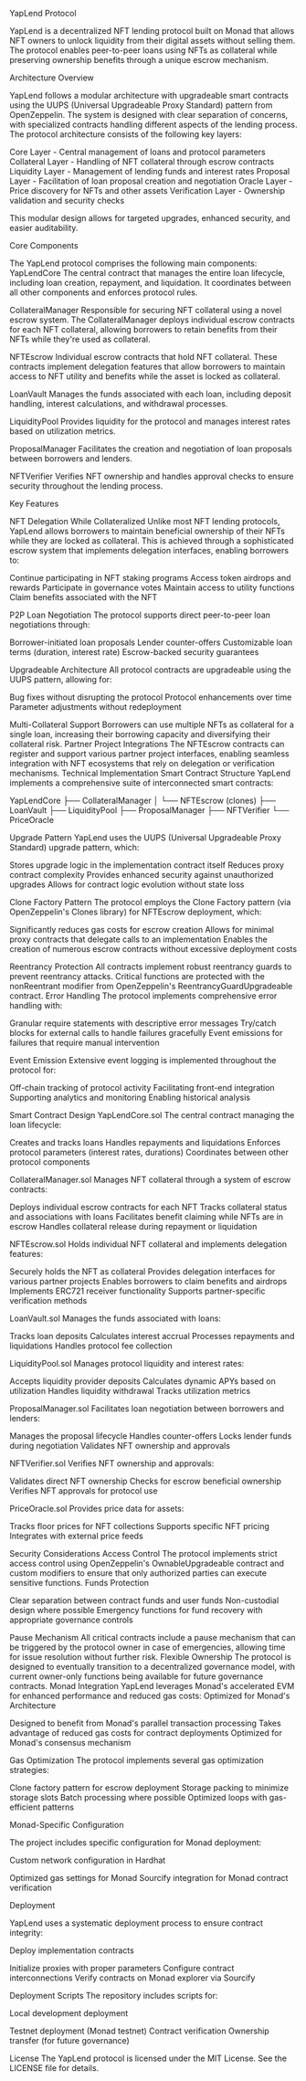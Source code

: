 YapLend Protocol

YapLend is a decentralized NFT lending protocol built on Monad that allows NFT owners to unlock liquidity from their digital assets without selling them. The protocol enables peer-to-peer loans using NFTs as collateral while preserving ownership benefits through a unique escrow mechanism.


Architecture Overview

YapLend follows a modular architecture with upgradeable smart contracts using the UUPS (Universal Upgradeable Proxy Standard) pattern from OpenZeppelin. The system is designed with clear separation of concerns, with specialized contracts handling different aspects of the lending process.
The protocol architecture consists of the following key layers:

Core Layer - Central management of loans and protocol parameters
Collateral Layer - Handling of NFT collateral through escrow contracts
Liquidity Layer - Management of lending funds and interest rates
Proposal Layer - Facilitation of loan proposal creation and negotiation
Oracle Layer - Price discovery for NFTs and other assets
Verification Layer - Ownership validation and security checks

This modular design allows for targeted upgrades, enhanced security, and easier auditability.

Core Components

The YapLend protocol comprises the following main components:
YapLendCore
The central contract that manages the entire loan lifecycle, including loan creation, repayment, and liquidation. It coordinates between all other components and enforces protocol rules.

CollateralManager
Responsible for securing NFT collateral using a novel escrow system. The CollateralManager deploys individual escrow contracts for each NFT collateral, allowing borrowers to retain benefits from their NFTs while they're used as collateral.

NFTEscrow
Individual escrow contracts that hold NFT collateral. These contracts implement delegation features that allow borrowers to maintain access to NFT utility and benefits while the asset is locked as collateral.

LoanVault
Manages the funds associated with each loan, including deposit handling, interest calculations, and withdrawal processes.

LiquidityPool
Provides liquidity for the protocol and manages interest rates based on utilization metrics.

ProposalManager
Facilitates the creation and negotiation of loan proposals between borrowers and lenders.

NFTVerifier
Verifies NFT ownership and handles approval checks to ensure security throughout the lending process.

Key Features

NFT Delegation While Collateralized
Unlike most NFT lending protocols, YapLend allows borrowers to maintain beneficial ownership of their NFTs while they are locked as collateral. This is achieved through a sophisticated escrow system that implements delegation interfaces, enabling borrowers to:

Continue participating in NFT staking programs
Access token airdrops and rewards
Participate in governance votes
Maintain access to utility functions
Claim benefits associated with the NFT

P2P Loan Negotiation
The protocol supports direct peer-to-peer loan negotiations through:

Borrower-initiated loan proposals
Lender counter-offers
Customizable loan terms (duration, interest rate)
Escrow-backed security guarantees

Upgradeable Architecture
All protocol contracts are upgradeable using the UUPS pattern, allowing for:

Bug fixes without disrupting the protocol
Protocol enhancements over time
Parameter adjustments without redeployment

Multi-Collateral Support
Borrowers can use multiple NFTs as collateral for a single loan, increasing their borrowing capacity and diversifying their collateral risk.
Partner Project Integrations
The NFTEscrow contracts can register and support various partner project interfaces, enabling seamless integration with NFT ecosystems that rely on delegation or verification mechanisms.
Technical Implementation
Smart Contract Structure
YapLend implements a comprehensive suite of interconnected smart contracts:

YapLendCore
├── CollateralManager
│   └── NFTEscrow (clones)
├── LoanVault
├── LiquidityPool
├── ProposalManager
├── NFTVerifier
└── PriceOracle

Upgrade Pattern
YapLend uses the UUPS (Universal Upgradeable Proxy Standard) upgrade pattern, which:

Stores upgrade logic in the implementation contract itself
Reduces proxy contract complexity
Provides enhanced security against unauthorized upgrades
Allows for contract logic evolution without state loss

Clone Factory Pattern
The protocol employs the Clone Factory pattern (via OpenZeppelin's Clones library) for NFTEscrow deployment, which:

Significantly reduces gas costs for escrow creation
Allows for minimal proxy contracts that delegate calls to an implementation
Enables the creation of numerous escrow contracts without excessive deployment costs

Reentrancy Protection
All contracts implement robust reentrancy guards to prevent reentrancy attacks. Critical functions are protected with the nonReentrant modifier from OpenZeppelin's ReentrancyGuardUpgradeable contract.
Error Handling
The protocol implements comprehensive error handling with:

Granular require statements with descriptive error messages
Try/catch blocks for external calls to handle failures gracefully
Event emissions for failures that require manual intervention

Event Emission
Extensive event logging is implemented throughout the protocol for:

Off-chain tracking of protocol activity
Facilitating front-end integration
Supporting analytics and monitoring
Enabling historical analysis

Smart Contract Design
YapLendCore.sol
The central contract managing the loan lifecycle:

Creates and tracks loans
Handles repayments and liquidations
Enforces protocol parameters (interest rates, durations)
Coordinates between other protocol components

CollateralManager.sol
Manages NFT collateral through a system of escrow contracts:

Deploys individual escrow contracts for each NFT
Tracks collateral status and associations with loans
Facilitates benefit claiming while NFTs are in escrow
Handles collateral release during repayment or liquidation

NFTEscrow.sol
Holds individual NFT collateral and implements delegation features:

Securely holds the NFT as collateral
Provides delegation interfaces for various partner projects
Enables borrowers to claim benefits and airdrops
Implements ERC721 receiver functionality
Supports partner-specific verification methods

LoanVault.sol
Manages the funds associated with loans:

Tracks loan deposits
Calculates interest accrual
Processes repayments and liquidations
Handles protocol fee collection

LiquidityPool.sol
Manages protocol liquidity and interest rates:

Accepts liquidity provider deposits
Calculates dynamic APYs based on utilization
Handles liquidity withdrawal
Tracks utilization metrics

ProposalManager.sol
Facilitates loan negotiation between borrowers and lenders:

Manages the proposal lifecycle
Handles counter-offers
Locks lender funds during negotiation
Validates NFT ownership and approvals

NFTVerifier.sol
Verifies NFT ownership and approvals:

Validates direct NFT ownership
Checks for escrow beneficial ownership
Verifies NFT approvals for protocol use

PriceOracle.sol
Provides price data for assets:

Tracks floor prices for NFT collections
Supports specific NFT pricing
Integrates with external price feeds

Security Considerations
Access Control
The protocol implements strict access control using OpenZeppelin's OwnableUpgradeable contract and custom modifiers to ensure that only authorized parties can execute sensitive functions.
Funds Protection

Clear separation between contract funds and user funds
Non-custodial design where possible
Emergency functions for fund recovery with appropriate governance controls

Pause Mechanism
All critical contracts include a pause mechanism that can be triggered by the protocol owner in case of emergencies, allowing time for issue resolution without further risk.
Flexible Ownership
The protocol is designed to eventually transition to a decentralized governance model, with current owner-only functions being available for future governance contracts.
Monad Integration
YapLend leverages Monad's accelerated EVM for enhanced performance and reduced gas costs:
Optimized for Monad's Architecture

Designed to benefit from Monad's parallel transaction processing
Takes advantage of reduced gas costs for contract deployments
Optimized for Monad's consensus mechanism

Gas Optimization
The protocol implements several gas optimization strategies:

Clone factory pattern for escrow deployment
Storage packing to minimize storage slots
Batch processing where possible
Optimized loops with gas-efficient patterns

Monad-Specific Configuration

The project includes specific configuration for Monad deployment:

Custom network configuration in Hardhat

Optimized gas settings for Monad
Sourcify integration for Monad contract verification

Deployment

YapLend uses a systematic deployment process to ensure contract integrity:

Deploy implementation contracts

Initialize proxies with proper parameters
Configure contract interconnections
Verify contracts on Monad explorer via Sourcify

Deployment Scripts
The repository includes scripts for:

Local development deployment

Testnet deployment (Monad testnet)
Contract verification
Ownership transfer (for future governance)

License
The YapLend protocol is licensed under the MIT License. See the LICENSE file for details.